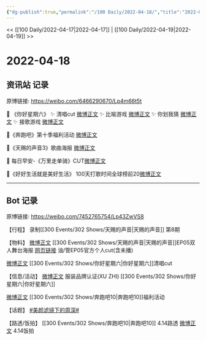 ```yaml
---
{"dg-publish":true,"permalink":"/100 Daily/2022-04-18/","title":"2022-04-18","created":"2022-11-21T23:35:19.000+08:00","updated":"2023-04-11T14:46:34.439+08:00"}
---
```



<< [[100 Daily/2022-04-17\|2022-04-17]] | [[100 Daily/2022-04-19\|2022-04-19]] >>

# 2022-04-18

## 资讯站 记录

原博链接: https://weibo.com/6466290670/Lp4m66t5t

🌟 《你好星期六》
✨ 清唱cut [微博正文](https://m.weibo.cn/6466290670/4759733292500231)
✨ 比喻游戏 [微博正文](https://m.weibo.cn/6466290670/4759736837213397)
✨ 你划我猜 [微博正文](https://m.weibo.cn/6466290670/4759739742816805)
✨ 接歌游戏 [微博正文](https://m.weibo.cn/6466290670/4759743820728818)

🌟《奔跑吧》第十季福利活动 [微博正文](https://m.weibo.cn/6466290670/4759576316478596)

🌟《天赐的声音3》歌曲海报 [微博正文](https://m.weibo.cn/6466290670/4759549167013818)

🌟 每日早安-《万里走单骑》CUT[微博正文](https://m.weibo.cn/6466290670/4759524310779475)

🌟《好好生活就是美好生活》 100天打歌时间全球榜前20[微博正文](https://m.weibo.cn/6466290670/4759546179883952)

---
## Bot 记录

原博链接: https://weibo.com/7452765754/Lp43ZwVS8

【行程】
录制[[300 Events/302 Shows/天赐的声音\|天赐的声音]] 第8期

【物料】
[微博正文](https://m.weibo.cn/1315706994/4759544099770038) [[300 Events/302 Shows/天赐的声音\|天赐的声音]]EP05双人舞台海报
[网页链接](https://weibo.cn/sinaurl?u=https%3A%2F%2Fyoutu.be%2FxQjhrfyV_vA) 油/管EP05官方个人cut(含未播)

[微博正文](https://m.weibo.cn/6466290670/4759733292500231) [[300 Events/302 Shows/你好星期六\|你好星期六]]清唱cut

【信息/活动】
[微博正文](https://m.weibo.cn/6308025026/4759589406639761) 服装品牌认证(XU ZHI) [[300 Events/302 Shows/你好星期六\|你好星期六]]

[微博正文](https://m.weibo.cn/5242381821/4759568766469954) [[300 Events/302 Shows/奔跑吧10\|奔跑吧10]]福利活动

【话题】
[#美颜滤镜下的周深#](https://s.weibo.com/weibo?q=%23%E7%BE%8E%E9%A2%9C%E6%BB%A4%E9%95%9C%E4%B8%8B%E7%9A%84%E5%91%A8%E6%B7%B1%23)

【路透/饭拍】
[[300 Events/302 Shows/奔跑吧10\|奔跑吧10]]
[](https://m.weibo.cn/6744869377/4759607731815168) 4.14路透
[微博正文](https://m.weibo.cn/5219918112/4759659313891010) 4.14饭拍
